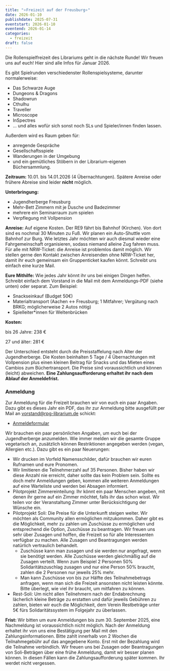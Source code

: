 ```yaml
---
title: "⭐Freizeit auf der Freusburg⭐"
date: 2026-01-10
publishdate: 2025-07-31
eventstart: 2026-01-10
eventend: 2026-01-14
categories:
  - freizeit
draft: false
---
```


Die Rollenspielfreizeit des Librariums geht in die nächste Runde! Wir freuen uns auf euch!
Hier sind alle Infos für Januar 2026.

Es gibt Spielrunden verschiedenster Rollenspielsysteme, darunter normalerweise:

* Das Schwarze Auge
* Dungeons & Dragons
* Shadowrun
* Cthulhu
* Traveller
* Microscope
* InSpectres
* ... und alles wofür sich sonst noch SLs und Spieler/innen finden lassen.

Außerdem wird es Raum geben für:

* anregende Gespräche
* Gesellschaftsspiele
* Wanderungen in der Umgebung
* und ein gemütliches Stöbern in der Librarium-eigenen Büchersammlung.

**Zeitraum:** 10.01. bis 14.01.2026 (4 Übernachtungen). Spätere Anreise oder frühere Abreise sind leider **nicht** möglich.

**Unterbringung:**

* Jugendherberge Freusburg
* Mehr-Bett Zimmern mit je Dusche und Badezimmer
* mehrere ein Seminarraum zum spielen
* Verpflegung mit Vollpension

**Anreise:** Auf eigene Kosten. Der RE9 fährt bis Bahnhof (Kirchen). Von dort sind es nochmal 30 Minuten zu Fuß. Wir planen ein Auto-Shuttle vom Bahnhof zur Burg.
Wie letztes Jahr möchten wir auch diesmal wieder eine Fahrgemeinschaft organisieren, sodass niemand alleine Zug fahren muss. Für alle mit NRW-Ticket: die Anreise ist problemlos damit möglich. Wir stellen gerne den Kontakt zwischen Anreisenden ohne NRW-Ticket her, damit ihr euch gemeinsam ein Gruppenticket kaufen könnt. Schreibt uns einfach eine kurze Mail.

**Eure Mithilfe:** Wie jedes Jahr könnt ihr uns bei einigen Dingen helfen. Schreibt einfach dem Vorstand in die Mail mit dem Anmeldungs-PDF (siehe unten) oder separat. Zum Beispiel:

* Snackseinkauf (Budget 50€)
* Materialtransport (Aachen <-> Freusburg; 1 Mitfahrer; Vergütung nach BRKG; möglicherweise 2 Autos nötig)
* Spielleiter*innen für Weltenbrücken

**Kosten:**

bis 26 Jahre: 238 €  

27 und älter: 281 € 

Der Unterschied entsteht durch die Preisstaffelung nach Alter der Jugendherberge. Die Kosten beinhalten 5 Tage / 4 Übernachtungen mit Vollpension plus einen kleinen Beitrag für Snacks und das Mieten eines Cambios zum Büchertransport. Die Preise sind voraussichtlich und können (leicht) abweichen. **Eine Zahlungsaufforderung erhaltet ihr nach dem Ablauf der Anmeldefrist.** 

### Anmeldung
<!--
Anmeldung bitte per Mail an [vorstand@rpg-librarium.de]
(mailto:vorstand@rpg-librarium.de?subject=Librarium%20Freizeit%202023&body=Lieber%20Vorstand%2C%0D%0Aich%20melde%20mich%20vom%2018.01.%20bis%2022.01.2023%20zur%20Librarium-Freizeit%20an.%0D%0ADie%20Anmeldung%20ist%20erst%20ab%20Zahlung%20des%20Teilnahmebeitrags%20verbindlich.%0D%0AMeine%20Anmeldedaten%20sind%3A%0D%0A%0D%0AName%3A%0D%0AAlter%3A%0D%0AAnschrift%3A%0D%0AMail%3A%0D%0ABemerkungen%20%28Nahrungsmittelrestriktionen%20o.%C3%A4.%29%3A%0D%0A%0D%0ASch%C3%B6ne%20Gr%C3%BC%C3%9Fe)
-->
Zur Anmeldung für die Freizeit brauchen wir von euch ein paar Angaben.
Dazu gibt es dieses Jahr ein PDF, das ihr zur Anmeldung bitte ausgefüllt per Mail an vorstand@rpg-librarium.de schickt:

- [Anmeldeformular](/files/Anmeldeformular.pdf)

Wir brauchen ein paar persönlichen Angaben, um euch bei der Jugendherberge anzumelden. Wie immer melden wir die gesamte Gruppe vegetarisch an, zusätzlich können Restriktionen angegeben werden (vegan, Allergien etc.).
Dazu gibt es ein paar Neuerungen:
* Wir drucken im Vorfeld Namensschilder, dafür brauchen wir euren Rufnamen und eure Pronomen.
* Wir limitieren die Teilnehmerzahl auf 35 Personen. Bisher haben wir diese Anzahl nie erreicht, daher sollte das kein Problem sein. Sollte es doch mehr Anmeldungen geben, kommen alle weiteren Anmeldungen auf eine Warteliste und werden bei Absagen informiert.
* Pilotprojekt Zimmereinteilung: Ihr könnt ein paar Menschen angeben, mit denen ihr gerne auf ein Zimmer möchtet, falls ihr das schon wisst. Wir teilen vor der Veranstaltung Zimmer unter Berücksichtigung der Wünsche ein.
* Pilotprojekt Soli: Die Preise für die Unterkunft steigen weiter. Wir möchten als Community allen ermöglichen mitzukommen. Daher gibt es die Möglichkeit, mehr zu zahlen um Zuschüsse zu ermöglichen und entsprechend die Option, Zuschüsse zu beantragen.
Wir freuen uns sehr über Zusagen und hoffen, die Freizeit so für alle Interessenten verfügbar zu machen. Alle Zusagen und Beantragungen werden natürlich vertraulich behandelt.
    * Zuschüsse kann man zusagen und sie werden nur angefragt, wenn sie benötigt werden. Alle Zuschüsse werden gleichmäßig auf die Zusagen verteilt. Wenn zum Beispiel 2 Personen 50% Solidaritätszuschlag zusagen und nur eine Person 50% braucht, zahlen die 2 Personen nur jeweils 25% mehr.
    * Man kann Zuschüsse von bis zur Hälfte des Teilnahmebetrags anfragen, wenn man sich die Freizeit ansonsten nicht leisten könnte. Bitte überlegt, wie viel ihr braucht, um mitfahren zu können.
* Rest-Soli: Um nicht allen Teilnehmern nach der Endabrechnung lächerlich kleine Beträge zu erstatten und dafür jeweils Gebühren zu zahlen, bieten wir euch die Möglichkeit, dem Verein Restbeträge unter 5€ fürs Solidaritätssystem im Folgejahr zu überlassen.

**Frist:** Wir bitten um eure Anmeldungen bis zum 30. September 2025, eine Nachmeldung ist voraussichtlich nicht möglich. Nach der Anmeldung erhaltet ihr von uns eine Bestätigung per Mail mit den Zahlungsinformationen. Bitte zahlt innerhalb von 2 Wochen die Teilnahmegebühr auf das angegebene Konto. Erst mit der Bezahlung wird die Teilnahme verbindlich.
Wir freuen uns bei Zusagen oder Beantragungen von Soli-Beträgen über eine frühe Anmeldung, damit wir besser planen können. In diesen Fällen kann die Zahlungsaufforderung später kommen. Ihr werdet nicht vergessen.

<!--
### Anmeldung für Nerds
Weil sich einige beklagt haben, dass ihre E-Mail-Clients nicht mit Mailto-Links umgehen können, könnt ihr auch alternativ diesen wunderbaren TLS Service nutzen. Ganz ohne E-Mail-Client 🎉

```
 ncat --ssl-verify rpg-librarium.de 8080
```
### Nachmeldung
Wir jedes Jahr können wir noch versuchen Menschen bei der Jugendherberge nachzumelden. Leider ist die Stornierung ab jetzt aber nicht mehr kostenfrei. Deshalb benötigen wir von euch vorab eine verbindliche Zusage, damit das Risiko nicht auf dem Verein liegt. Dafür musst du uns eine [Anmeldungs Mail über diesen Mailto-Link](mailto:vorstand@rpg-librarium.de?subject=Librarium%20Freizeit%202021&body=Lieber%20Vorstand%2C%0A%0Aich%20melde%20mich%20verbindlich%20vom%2002.01.%20bis%2006.01.2021%20zur%20Librarium-Freizeit%20an.%20Die%20Vorauszahlung%20des%20Teilnahmebeitrag%20%C3%BCberweise%20ich%20nach%20dem%20Erhalt%20der%20Zahlungsaufforderung.%20Mir%20ist%20bewusst%2C%20dass%20der%20RPG%20Librarium%20Aachen%20e.V.%20erst%20die%20Teilnahme%20garantieren%20kann%2C%20wenn%20eine%20Zusage%20der%20Jugendherberge%20vorliegt.%20%20%0A%0AName%3A%0AAlter%3A%0AAnschrift%3A%0AMail%3A%0ABemerkungen%20(Nahrungsmittelrestriktionen%20o.%C3%A4.)%3A%0A%0ASch%C3%B6ne%20Gr%C3%BC%C3%9Fe) schicken.
Du bekommst von uns dann eine Mail mit einer Rechnung für die Anzahlung. Erst wenn wir deine verbindliche Zusage haben, können wir dich bei der Jugendherberge anmelden. Sollte die Jugendherberge kein Bett mehr freihaben haben, bekommst Du deine Anzahlung selbstverständlich zurück.

**Frist:** Um die Jugendherberge nicht zu häufig zu nerven, werden wir die Nachmeldungen gesammelt vornehmen. Bitte melde dich bis zum **20. November** über den oben stehenden Link nach.
-->
